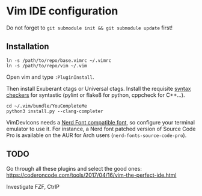# Vim IDE configuration

Do not forget to `git submodule init && git submodule update` first!

## Installation

```
ln -s /path/to/repo/base.vimrc ~/.vimrc
ln -s /path/to/repo/vim ~/.vim
```

Open vim and type `:PluginInstall`.

Then install Exuberant ctags or Universal ctags. Install the requisite [syntax checkers](https://github.com/vim-syntastic/syntastic/blob/master/doc/syntastic-checkers.txt) for syntastic (pylint or flake8 for python, cppcheck for C++...).

```
cd ~/.vim/bundle/YouCompleteMe
python3 install.py --clang-completer
```

VimDevIcons needs a [Nerd Font compatible font](https://github.com/ryanoasis/nerd-fonts), so configure your terminal emulator to use it. For instance, a Nerd font patched version of Source Code Pro is available on the AUR for Arch users (`nerd-fonts-source-code-pro`).

## TODO

Go through all these plugins and select the good ones: https://coderoncode.com/tools/2017/04/16/vim-the-perfect-ide.html

Investigate FZF, CtrlP

